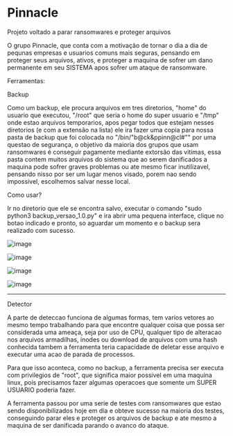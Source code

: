 # Pinnacle

Projeto voltado a parar ransomwares e proteger arquivos 

O grupo Pinnacle, que conta com  a motivação de tornar o dia a dia de pequnas empresas e usuarios comuns mais seguras, pensando em proteger
seus arquivos, ativos, e proteger a maquina de sofrer um dano permanente em seu SISTEMA apos sofrer um ataque de ransomware.

Ferramentas:



Backup

Como um backup, ele procura arquivos em tres diretorios, "home" do usuario que executou, "/root"  que seria o home do super usuario e "/tmp" onde estao arquivos temporarios, apos pegar todos que estejam nesses diretorios (e com a extensão na lista) ele ira fazer uma copia para nossa pasta de backup que foi colocada no "/bin/"b@ck&ppinn@cl#"" por uma questao de segurança, o objetivo da maioria dos grupos que usam ransomwares é conseguir pagamente mediante extorsão das vitimas, essa pasta contem muitos arquivos do sistema que ao serem danificados a maquina pode sofrer graves problemas ou ate mesmo ficar inutilizavel, pensando nisso por ser um lugar menos visado, porem nao sendo impossivel, escolhemos salvar nesse local.


Como usar? 

Ir no diretorio que ele se encontra salvo, executar o comando "sudo python3 backup_versao_1.0.py" e ira abrir uma pequena interface, clique no botao indicado e pronto, so aguardar um momento e o backup sera realizado com sucesso.


![image](https://user-images.githubusercontent.com/114665200/193116500-7f229545-a81c-481a-a3ee-b4352c6360e4.png)

![image](https://user-images.githubusercontent.com/114665200/193116668-0f0866b4-bd47-4e63-bad1-832583a6d6a5.png)

![image](https://user-images.githubusercontent.com/114665200/193116749-5a63d99d-3874-4941-806c-1d327dd4d8cb.png)


![image](https://user-images.githubusercontent.com/114665200/193119867-5d244c87-8218-415f-908e-47cf31603cc9.png)


-----------------------------------------------------------------------------------------------------------------------------------------------------------------------

Detector

A parte de deteccao funciona de algumas formas, tem varios vetores ao mesmo tempo trabalhando para que encontre qualquer coisa que possa ser considerada uma ameaça, seja por uso de CPU, qualquer tipo de alteracao nos arquivos armadilhas, inodes ou download de arquivos com uma hash conhecida tambem a ferramenta teria capacidade de deletar esse arquivo e executar uma acao de parada de processos.

Para que isso aconteca, como no backup, a ferramenta precisa ser executa com privilegios de "root", que significa maior possivel em uma maquina linux, pois precisamos fazer algumas operacoes que somente um SUPER USUARIO poderia fazer.

A ferramenta passou por uma serie de testes com ransomwares que estao sendo disponibilizados hoje em dia e obteve sucesso na maioria dos testes, conseguindo parar eles e proteger os arquivos de backup e ate mesmo a maquina de ser danificada parando o avanco do ataque.

